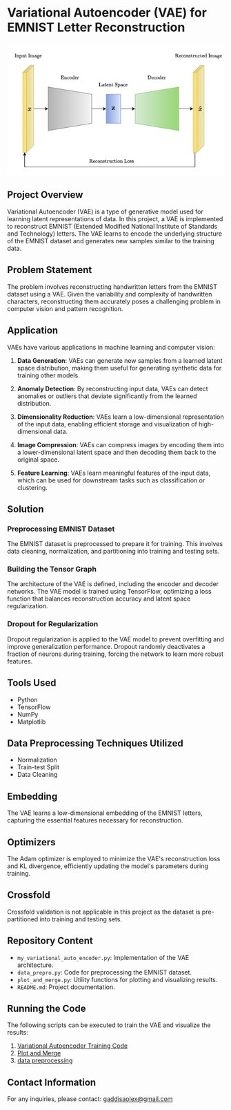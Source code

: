 # Variational Autoencoder (VAE) for EMNIST Letter Reconstruction

![Icon_2](icon_2.png)

## Project Overview

Variational Autoencoder (VAE) is a type of generative model used for learning latent representations of data. In this project, a VAE is implemented to reconstruct EMNIST (Extended Modified National Institute of Standards and Technology) letters. The VAE learns to encode the underlying structure of the EMNIST dataset and generates new samples similar to the training data.

## Problem Statement

The problem involves reconstructing handwritten letters from the EMNIST dataset using a VAE. Given the variability and complexity of handwritten characters, reconstructing them accurately poses a challenging problem in computer vision and pattern recognition.

## Application

VAEs have various applications in machine learning and computer vision:

1. **Data Generation**: VAEs can generate new samples from a learned latent space distribution, making them useful for generating synthetic data for training other models.

2. **Anomaly Detection**: By reconstructing input data, VAEs can detect anomalies or outliers that deviate significantly from the learned distribution.

3. **Dimensionality Reduction**: VAEs learn a low-dimensional representation of the input data, enabling efficient storage and visualization of high-dimensional data.

4. **Image Compression**: VAEs can compress images by encoding them into a lower-dimensional latent space and then decoding them back to the original space.

5. **Feature Learning**: VAEs learn meaningful features of the input data, which can be used for downstream tasks such as classification or clustering.


## Solution

### Preprocessing EMNIST Dataset

The EMNIST dataset is preprocessed to prepare it for training. This involves data cleaning, normalization, and partitioning into training and testing sets.

### Building the Tensor Graph

The architecture of the VAE is defined, including the encoder and decoder networks. The VAE model is trained using TensorFlow, optimizing a loss function that balances reconstruction accuracy and latent space regularization.

### Dropout for Regularization

Dropout regularization is applied to the VAE model to prevent overfitting and improve generalization performance. Dropout randomly deactivates a fraction of neurons during training, forcing the network to learn more robust features.

## Tools Used

- Python
- TensorFlow
- NumPy
- Matplotlib

## Data Preprocessing Techniques Utilized

- Normalization
- Train-test Split
- Data Cleaning

## Embedding

The VAE learns a low-dimensional embedding of the EMNIST letters, capturing the essential features necessary for reconstruction.

## Optimizers

The Adam optimizer is employed to minimize the VAE's reconstruction loss and KL divergence, efficiently updating the model's parameters during training.

## Crossfold

Crossfold validation is not applicable in this project as the dataset is pre-partitioned into training and testing sets.

## Repository Content

- `my_variational_auto_encoder.py`: Implementation of the VAE architecture.
- `data_prepro.py`: Code for preprocessing the EMNIST dataset.
- `plot_and_merge.py`: Utility functions for plotting and visualizing results.
- `README.md`: Project documentation.

## Running the Code

The following scripts can be executed to train the VAE and visualize the results:

1. [Variational Autoencoder Training Code](my_variational_auto_encoder.py)
2. [Plot and Merge](my_variational_auto_encoder.py)
3. [data preprocessing](my_variational_auto_encoder.py)

## Contact Information

For any inquiries, please contact: gaddisaolex@gmail.com
